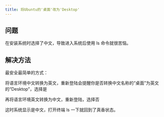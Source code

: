 ```yaml
---
title: 将Ubuntu的'桌面'改为'Desktop'
---
```


## 问题

在安装系统时选择了中文，导致进入系统后使用 ls 命令就很苦恼。

## 解决方法

最安全最简单的方式：

将语言环境中文转换为英文，重新登陆会提醒你是否转换中文名称的“桌面”为英文的“Desktop”，选择是

再将语言环境英文转换为中文，重新登陆，选择否

这时系统显示是中文，打开终端 ls 一下就回到了真香状态。
